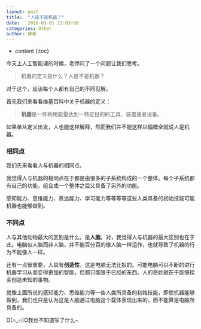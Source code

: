 ```yaml
---
layout: post
title:  "人是不是机器？"
date:   2016-03-01 21:03:00
categories: Other
author: 薛彬
---
```


* content
{:toc}





今天上人工智能课的时候，老师问了一个问题让我们思考。

>机器的定义是什么？人是不是机器？

对于这个，应该每个人都有自己的不同见解。

首先我们来看看维基百科中关于机器的定义：

>**机器**是一件利用能量达到一特定目的的工具、装置或者设备。

如果单从定义出发，人也能这样解释，然而我们并不能这样以偏概全就说人是机器。

### 相同点

我们先来看看人与机器的相同点。

我觉得人与机器的相同点在于都是由很多的子系统构成的一个整体。每个子系统都有自己的功能，组合成一个整体之后又具备了另外的功能。

感知能力、思维能力、表达能力、学习能力等等等等这些人类具备的初始技能可能机器也能够做到。

### 不同点

人与其他动物最大的区别是什么，是**人脑**。对，我觉得人与机器的最大区别也在于此。电脑似人脑而非人脑，并不能百分百的像人脑一样运作，也就导致了机器的行为不能像人一样。

还有一点很重要，人具有**创造性**，这是电脑无法比拟的。可能电脑可以不断的进行机器学习从而变得更加的智能，但都只能限于已经的东西。人的奇妙就在于能够探索创造未知的事物。

就像上面所说的感知能力、思维能力等一些人类所具备的初始技能，即使机器能够做到，我们也只是认为这是人脑通过电脑这个载体表现出来的，而不能算是电脑所具备的。

O(∩_∩)O我也不知道写了什么~
